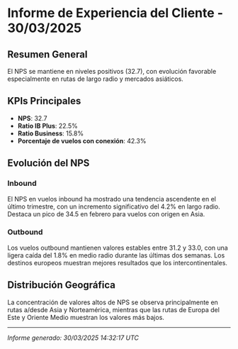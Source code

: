 # Informe de Experiencia del Cliente - 30/03/2025

## Resumen General
El NPS se mantiene en niveles positivos (32.7), con evolución favorable especialmente en rutas de largo radio y mercados asiáticos.

## KPIs Principales
- **NPS**: 32.7
- **Ratio IB Plus**: 22.5%
- **Ratio Business**: 15.8%
- **Porcentaje de vuelos con conexión**: 42.3%

## Evolución del NPS

### Inbound
El NPS en vuelos inbound ha mostrado una tendencia ascendente en el último trimestre, con un incremento significativo del 4.2% en largo radio. Destaca un pico de 34.5 en febrero para vuelos con origen en Asia.

### Outbound
Los vuelos outbound mantienen valores estables entre 31.2 y 33.0, con una ligera caída del 1.8% en medio radio durante las últimas dos semanas. Los destinos europeos muestran mejores resultados que los intercontinentales.

## Distribución Geográfica
La concentración de valores altos de NPS se observa principalmente en rutas a/desde Asia y Norteamérica, mientras que las rutas de Europa del Este y Oriente Medio muestran los valores más bajos.

---
*Informe generado: 30/03/2025 14:32:17 UTC* 
